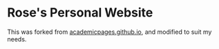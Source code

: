 # Rose's Personal Website
This was forked from [academicpages.github.io](https://github.com/academicpages/academicpages.github.io), and modified to suit my needs.
